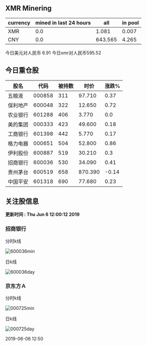## XMR Minering

|currency|mined in last 24 hours|all|in pool|
|---|---|---|---|
|XMR|0.0|1.081|0.007|
|CNY|0.0|643.565|4.265|

今日美元对人民币 6.91	今日xmr对人民币595.52


## 今日重仓股 

|股名|代码|被持数|时价|涨跌%|
|---|---|---|---|---|
|五粮液|000858|311|97.710|0.37|
|保利地产|600048|322|12.650|0.72|
|农业银行|601288|406|3.770|0.0|
|美的集团|000333|423|49.600|0.18|
|工商银行|601398|442|5.770|0.17|
|格力电器|000651|504|52.800|0.86|
|伊利股份|600887|519|30.210|0.3|
|招商银行|600036|530|34.090|0.41|
|贵州茅台|600519|658|870.390|-0.14|
|中国平安|601318|690|77.680|0.23|

## 关注股信息
**更新时间 : Thu Jun  6 12:00:12 2019**
### 招商银行 
分时k线

![600036min](http://image.sinajs.cn/newchart/min/n/sh600036.gif)

日k线

![600036day](http://image.sinajs.cn/newchart/daily/n/sh600036.gif)

### 京东方Ａ 
分时k线

![000725min](http://image.sinajs.cn/newchart/min/n/sz000725.gif)

日k线

![000725day](http://image.sinajs.cn/newchart/daily/n/sz000725.gif)

2019-06-06 12:50